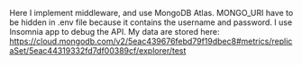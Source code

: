 Here I implement middleware, and use MongoDB Atlas.
MONGO_URI have to be hidden in .env file because it contains the username and password.
I use Insomnia app to debug the API.
My data are stored here: https://cloud.mongodb.com/v2/5eac439676febd79f19dbec8#metrics/replicaSet/5eac44319332fd7df00389cf/explorer/test
